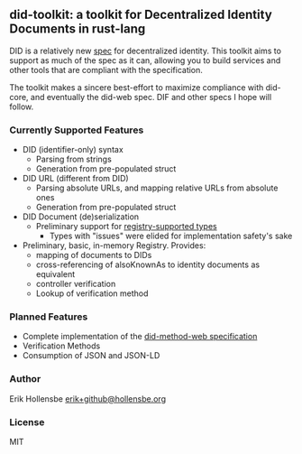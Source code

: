 ## did-toolkit: a toolkit for Decentralized Identity Documents in rust-lang

DID is a relatively new [spec](https://www.w3.org/TR/did-core/) for decentralized
identity. This toolkit aims to support as much of the spec as it can, allowing
you to build services and other tools that are compliant with the
specification.

The toolkit makes a sincere best-effort to maximize compliance with did-core,
and eventually the did-web spec. DIF and other specs I hope will follow.

### Currently Supported Features

-   DID (identifier-only) syntax
    -   Parsing from strings
    -   Generation from pre-populated struct
-   DID URL (different from DID)
    -   Parsing absolute URLs, and mapping relative URLs from absolute ones
    -   Generation from pre-populated struct
-   DID Document (de)serialization
    -   Preliminary support for [registry-supported types](https://www.w3.org/TR/did-spec-registries/)
        -   Types with "issues" were elided for implementation safety's sake
- Preliminary, basic, in-memory Registry. Provides:
  - mapping of documents to DIDs 
  - cross-referencing of alsoKnownAs to identity documents as equivalent
  - controller verification
  - Lookup of verification method



### Planned Features

-   Complete implementation of the [did-method-web specification](https://w3c-ccg.github.io/did-method-web/)
-   Verification Methods
-   Consumption of JSON and JSON-LD

### Author

Erik Hollensbe <erik+github@hollensbe.org>

### License

MIT
